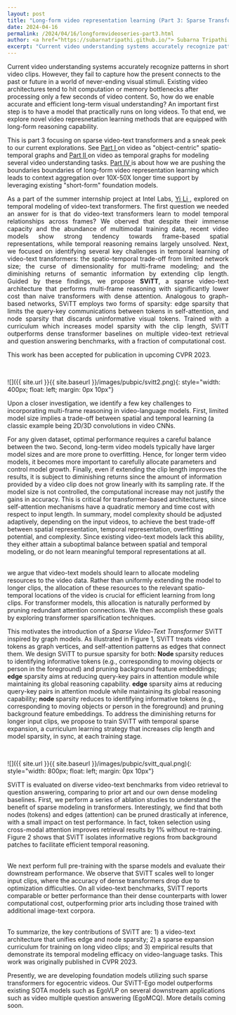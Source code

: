 ```yaml
---
layout: post
title: "Long-form video representation learning (Part 3: Sparse Transformers for video representation)"
date: 2024-04-16
permalink: /2024/04/16/longformvideoseries-part3.html
author: <a href="https://subarnatripathi.github.io/"> Subarna Tripathi </a>
excerpt: "Current video understanding systems accurately recognize patterns in short video clips, but fails to process a video content over a few seconds due to computation and memory bottleneck. We propose a video representation method based on a spatio-temporal graph learning (SPELL) to equip it with long-term reasoning ability... "  
---
```




Current video understanding systems accurately recognize patterns in short video clips. 
However, they fail to capture how the present connects to the past or future in a world of never-ending visual stimuli. 
Existing video architectures tend to hit computation or memory bottlenecks after processing only a few seconds of video content. 
So, how do we enable accurate and efficient long-term visual understanding? An important first step is to have a model that practically 
runs on long videos. To that end, we explore novel video represnetation learning methods that are equipped with long-form reasoning capability. 

This is part 3 focusing on sparse video-text transformers and a sneak peek to our current explorations. 
See <a href="https://intelailabpage.github.io/2024/04/16/longformvideoseries-part1.html"> Part I </a> on video as "object-centric" spatio-temporal graphs and <a href="https://intelailabpage.github.io/2024/04/16/longformvideoseries-part2.html"> Part II </a> on video as temporal graphs for modeling several video understanding tasks. 
<a href="https://intelailabpage.github.io/2024/04/16/longformvideoseries-part4.html"> Part IV </a> is about how 
we are pushing the boundaries boundaries of long-form video representation learning which leads to context aggregation 
over 10X-50X longer time support by leveraging existing "short-form" foundation models.  



<p style='text-align: justify;'>
As a part of the summer internship project at Intel Labs, <a href="https://jerryyli.github.io/"> Yi Li </a>, explored on temporal modeling of video-text transformers. The first question we needed an answer for is that do video-text transformers learn to model temporal relationships across frames? 
We oberved that despite their immense capacity and the abundance of multimodal training data, recent video models show strong tendency towards frame-based spatial representations, while temporal reasoning remains largely unsolved. Next, we focused on identifying several key challenges in temporal learning of video-text transformers: the spatio-temporal trade-off from limited network size; the curse of dimensionality for multi-frame modeling; and the diminishing returns of semantic information by extending clip length. Guided by these findings, we propose <b>SViTT</b>, a sparse video-text architecture that performs multi-frame reasoning with significantly lower cost than naive transformers with dense attention. Analogous to graph-based networks, SViTT employs two forms of sparsity: edge sparsity that limits the query-key communications between tokens in self-attention, and node sparsity that discards uninformative visual tokens. Trained with a curriculum which increases model sparsity with the clip length, SViTT outperforms dense transformer baselines on multiple video-text retrieval and question answering benchmarks, with a fraction of computational cost. 

This work has been accepted for publication in upcoming CVPR 2023. 

<br>

![]({{ site.url }}{{ site.baseurl }}/images/pubpic/svitt2.png){: style="width: 400px; float: left; margin: 0px 10px"} 

Upon a closer investigation, we identify a few key challenges to incorporating multi-frame reasoning in video-language models. 
First, limited model size implies a trade-off between spatial and temporal learning (a classic example being 2D/3D convolutions in video CNNs. 
<!-- % Enhancing the temporal modeling of a video network often compromises its spatial modeling proficiency.  -->
For any given dataset, optimal performance requires a careful balance between the two.
Second, long-term video models typically have larger model sizes and are more prone to overfitting.  Hence, for longer term video models, it becomes more important to carefully allocate parameters and control model growth. 
Finally, even if extending the clip length improves the results, it is subject to diminishing returns since the amount of information provided by a video clip does not grow linearly with its sampling rate.  If the model size is not controlled, the computational increase may not justify the gains in accuracy. This is critical for transformer-based architectures, since self-attention mechanisms have a quadratic memory and time cost with respect to input length. In summary, model complexity should be adjusted adaptively, depending on the input videos, to achieve the best trade-off between spatial representation, temporal representation, overfitting potential, and complexity. 
Since existing video-text models
lack this ability, they either attain a suboptimal balance between spatial and temporal modeling, or do not learn meaningful temporal representations at all.  

<br>
we argue that video-text models should learn to allocate modeling resources to the video data.  Rather than uniformly extending the model to longer clips, the allocation of these resources to the relevant spatio-temporal locations of the video is crucial for efficient learning from long clips. For transformer models, this allocation is naturally performed by pruning redundant attention connections.
We then accomplish these goals by exploring transformer sparsification techniques. 



This motivates the introduction of a <i> Sparse Video-Text Transformer </i> SViTT inspired by graph models. As illustrated in Figure 1, SViTT treats video tokens as graph vertices, and self-attention patterns as edges that connect them. We design SViTT to pursue sparsity for both: 
<b> Node </b> sparsity reduces to identifying informative tokens (e.g., corresponding to moving objects or person in the foreground) and pruning background feature embeddings; <b>edge</b> sparsity aims at reducing query-key pairs in attention module while maintaining its global reasoning capability. 
<b>edge</b> sparsity aims at reducing query-key pairs in attention module while maintaining its global reasoning capability; <b> node </b> sparsity reduces to identifying informative tokens (e.g., corresponding to moving objects or person in the foreground) and pruning background feature embeddings.
To address the diminishing returns for longer input clips, we propose to train SViTT with <it>temporal sparse expansion</it>, a curriculum learning strategy that increases clip length and model sparsity, in sync, at each training stage. 

<br>

![]({{ site.url }}{{ site.baseurl }}/images/pubpic/svitt_qual.png){: style="width: 800px; float: left; margin: 0px 10px"} 

SViTT is evaluated on diverse video-text benchmarks from video retrieval to question answering, comparing to prior art and our own dense modeling baselines. First, we perform a series of ablation studies to understand the benefit of sparse modeling in transformers. Interestingly, we find that both nodes (tokens) and edges (attention) can be pruned drastically at inference, with a small impact on test performance. In fact, token selection using cross-modal attention improves retrieval results by 1% without re-training. Figure 2 shows that SViTT isolates informative regions from background patches to facilitate efficient temporal reasoning. 

<br>
We next perform full pre-training with the sparse models and evaluate their downstream performance. 
We observe that SViTT scales well to longer input clips, where the accuracy of dense transformers drop due to optimization difficulties.
On all video-text benchmarks, SViTT reports comparable or better performance than their dense counterparts with lower computational cost, outperforming prior arts including those trained with additional image-text corpora. 


<br>
<br>

To summarize, the key contributions of SViTT are: 1) a video-text architecture that unifies edge and node sparsity; 2) a sparse expansion curriculum for training on long video clips; and 3) empirical results that demonstrate its temporal modeling efficacy on video-language tasks.
This work was originally published in CVPR 2023.


Presently, we are developing foundation models utilizing such sparse transformers for egocentric videos. Our SViTT-Ego model outperforms existing SOTA models such as EgoVLP on several downstream applications such as video multiple question answering (EgoMCQ). More details coming soon. 
</p>


